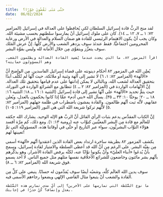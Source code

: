 ```yaml
---
title:  حَتَّى مَتَى تَقْضُونَ جَوْرًا؟
date:  06/02/2024
---
```


لقد منح الربُّ قادة إسرائيل السلطان لكي يُحافظوا على العدالة في إسرائيل (المزامير ٧٢: ١ ــ ٧، ١٢ ــ ١٤). كان على ملوك إسرائيل أنْ يمارسوا سلطتهم بحسب مشيئة الله. وكان يجب أنْ يكون الاهتمام الرئيسي للقادة هو ضمان السلام والعدالة في الأرض ورعاية المحرومين اجتماعيًّا. فقط عندئذ سوف يزدهر الشعب والأرض كلُّها. إنَّ عرش المَلك سوف يتعزَّز ويتقوَّى مِن خلال الأمانة لله وليس بقوَّة البشر.

`اقرأ المزمور ٨٢. ما الذي يحدث عندما يُفسِد القادة العدالة ويظلمون الشعب، وهم المسؤولون حمايته؟`

يُعلِن الله في المزمور ٨٢ أحكام دينونته على قضاة إسرائيل الفاسدين. مِن الواضح أنَّ «الآلهة» (المزامير ٨٢: ١، ٦) لا تشير إلى آلهة وثنية أو ملائكة، حيث أنَّها لم تُكلَّف أبدًا بتحقيق العدالة لشعب الله، وبالتالي لا يمكن إدانتها على عدم قيامها بتحقيق تلك العدالة. إنَّ الاتِّهامات الواردة في (المزامير ٨٢: ٢ ــ ٤) تتطابق مع الشرائع الواردة في التوراة، حيث يتمُّ تحديد «الآلهة» على أنَّها تشير إلى قادة إسرائيل (التثنية ١: ١٦ ــ ١٨؛ التثنية ١٦: ١٨ ــ ٢٠؛ يوحنَّا ١٠: ٣٣ ــ ٣٥). يسأل الله «بني آدم» عمَّا إذا كانوا يحكمون بالعدل، ويُعلن عقابهم، لأنَّه ثبت أنَّهم ظالمون. والقادة يمشون باضطراب في ظلمة جهلهم (المزامير ٨٢: ٥) لأنَّهم تركوا شريعة الله التي هي النور (المزامير ١١٩: ١٠٥).

إنَّ الكتاب المقدَّس يدعم بثبات الرأي القائل أنَّ الربَّ هو الإله الوحيد. يشارك الله حكمَه للعالَم مع قادة مِن البشر المعيَّنين كنوَّاب عنه (رومية ١٣: ١). ومع ذلك، كم مرَّة أفسد هؤلاء النوَّاب البشريُّون، سواء عبر التاريخ أو حتَّى في أوقاتنا هذه، المسؤوليَّة التي تمَّ تعيينها لهم!

يكشف المزمور ٨٢ بطريقة ساخرة ارتداد بعض القادة الذين اعتقدوا أنَّهم «آلهة» أسمى مِن بقيَّة البشر. على الرغم مِن أنَّ الله قد أعطى السلطة والامتياز لقادة إسرائيل، وسمح بأنْ يُدعَوا «أبناء العليّ» وأنْ يكونوا نوَّابًا عنه، لكنَّه يرفض القادة الأشرار. وهو يذكِّرهم بأنَّهم بشر مائتون وخاضعون للشرائع الأخلاقية نفسها مثلهم مثل جميع الناس. لا أحد يسمو فوق شريعة الله (المزامير ٨٢: ٦ ــ ٨).

سوف يدين الله العالَم كلَّه، وشعبُه أيضًا سوف يُقدِّمون له حسابًا. ينبغي على كلٍّ مِن القادة والشعب أنْ يتبعوا مثال القاضي الإلهي ويضعوا رجاءهم الأسمى فيه.

`ما نوع السُّلطة التي تمارسها على الآخرين؟ إلى أيِّ مدى تمارس هذه السُّلطة بعدل وإنصاف؟ كُنْ حذرًا في إجابتك.`